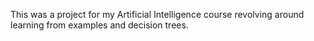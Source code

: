 This was a project for my Artificial Intelligence course revolving around learning from examples and decision trees.
